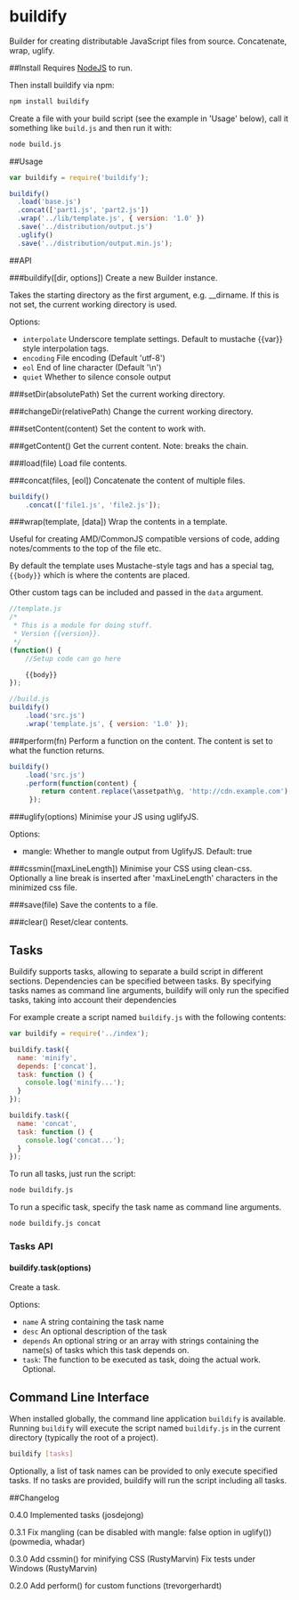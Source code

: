 buildify
===

Builder for creating distributable JavaScript files from source. Concatenate, wrap, uglify.


##Install
Requires [NodeJS](http://nodejs.org/#download) to run.

Then install buildify via npm:

```sh
npm install buildify
```

Create a file with your build script (see the example in 'Usage' below), call it something like `build.js` and then run it with:

```sh
node build.js
```

##Usage

```js
var buildify = require('buildify');

buildify()
  .load('base.js')
  .concat(['part1.js', 'part2.js'])
  .wrap('../lib/template.js', { version: '1.0' })
  .save('../distribution/output.js')
  .uglify()
  .save('../distribution/output.min.js');
```

##API

###buildify([dir, options])
Create a new Builder instance.

Takes the starting directory as the first argument, e.g. __dirname. If this is not set, the current working directory is used.

Options:
- `interpolate`   Underscore template settings. Default to mustache {{var}} style interpolation tags.
- `encoding`      File encoding (Default 'utf-8')
- `eol`           End of line character (Default '\n')
- `quiet`         Whether to silence console output


###setDir(absolutePath)
Set the current working directory.


###changeDir(relativePath)
Change the current working directory.


###setContent(content)
Set the content to work with.


###getContent()
Get the current content. Note: breaks the chain.


###load(file)
Load file contents.


###concat(files, [eol])
Concatenate the content of multiple files.

```js
buildify()
    .concat(['file1.js', 'file2.js']);
```


###wrap(template, [data])
Wrap the contents in a template.

Useful for creating AMD/CommonJS compatible versions of code, adding notes/comments to the top of the file etc.

By default the template uses Mustache-style tags and has a special tag, `{{body}}` which is where the contents are placed.

Other custom tags can be included and passed in the `data` argument.

```js
//template.js
/*
 * This is a module for doing stuff.
 * Version {{version}}.
 */
(function() {
    //Setup code can go here

    {{body}}
});

//build.js
buildify()
    .load('src.js')
    .wrap('template.js', { version: '1.0' });
```

###perform(fn)
Perform a function on the content. The content is set to what the function returns.

```js
buildify()
    .load('src.js')
    .perform(function(content) {
        return content.replace(\assetpath\g, 'http://cdn.example.com');
     });
```

###uglify(options)
Minimise your JS using uglifyJS.

Options:
- mangle: Whether to mangle output from UglifyJS. Default: true


###cssmin([maxLineLength])
Minimise your CSS using clean-css.
Optionally a line break is inserted after 'maxLineLength' characters in the minimized css file.


###save(file)
Save the contents to a file.


###clear()
Reset/clear contents.

## Tasks

Buildify supports tasks, allowing to separate a build script in different
sections. Dependencies can be specified between tasks.
By specifying tasks names as command line arguments, buildify will only run
the specified tasks, taking into account their dependencies

For example create a script named `buildify.js` with the following contents:
```js
var buildify = require('../index');

buildify.task({
  name: 'minify',
  depends: ['concat'],
  task: function () {
    console.log('minify...');
  }
});

buildify.task({
  name: 'concat',
  task: function () {
    console.log('concat...');
  }
});
```

To run all tasks, just run the script:
```sh
node buildify.js
```

To run a specific task, specify the task name as command line arguments.
```sh
node buildify.js concat
```

### Tasks API

#### buildify.task(options)

Create a task.

Options:
- `name`    A string containing the task name
- `desc`    An optional description of the task
- `depends` An optional string or an array with strings containing the name(s)
            of tasks which this task depends on.
- `task`:   The function to be executed as task, doing the actual work.
            Optional.


## Command Line Interface

When installed globally, the command line application `buildify` is available.
Running `buildify` will execute the script named `buildify.js` in the current
directory (typically the root of a project).

```sh
buildify [tasks]
```

Optionally, a list of task names can be provided to only execute specified tasks.
If no tasks are provided, buildify will run the script including all tasks.


##Changelog

0.4.0
Implemented tasks (josdejong)

0.3.1
Fix mangling (can be disabled with mangle: false option in uglify()) (powmedia, whadar)

0.3.0
Add cssmin() for minifying CSS (RustyMarvin)
Fix tests under Windows (RustyMarvin)

0.2.0
Add perform() for custom functions (trevorgerhardt)
